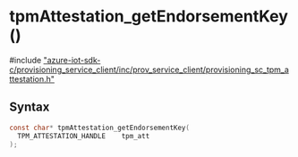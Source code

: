# tpmAttestation_getEndorsementKey()

\#include ["azure-iot-sdk-c/provisioning_service_client/inc/prov_service_client/provisioning_sc_tpm_attestation.h"](../iot-c-ref-provisioning-sc-tpm-attestation-h.md)  

## Syntax

```C
const char* tpmAttestation_getEndorsementKey(
  TPM_ATTESTATION_HANDLE	tpm_att
);

```

